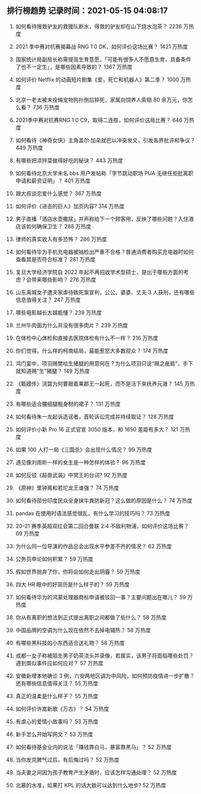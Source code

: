 
## 排行榜趋势 记录时间：2021-05-15 04:08:17
  
  1. 如何看待搜救驴友的救援队断水，得救的驴友却在山下烧水泡茶？ 2236 万热度
    
  2. 2021 季中赛对抗赛揭幕战 RNG 1:0 DK，如何评价这场比赛？ 1421 万热度
    
  3. 国家统计局副局长称需提高生育意愿，「可能有很多人不愿意生育，具备条件了也不一定生」，是哪些因素导致的？ 1367 万热度
    
  4. 如何评价 Netflix 的动画短片剧集《爱，死亡和机器人》第二季？ 1000 万热度
    
  5. 北京一老太被未拴绳宠物狗扑倒后猝死，家属向饲养人索赔 80 余万元，你怎么看？ 736 万热度
    
  6. 2021季中赛对抗赛RNG 1:0 C9，取得二连胜，如何评价这局比赛？ 646 万热度
    
  7. 如何看待《神奇女侠》主角盖尔·加朵就巴以冲突发文，引发各界批评和争议？ 449 万热度
    
  8. 有哪些把凉拌菜做得好吃的秘诀？ 443 万热度
    
  9. 如何看待北京大学未名 bbs 用户发帖称「字节跳动职场 PUA 无继任拒批离职申请和薪资证明」？ 401 万热度
    
  10. 跟大叔谈恋爱什么感觉？ 367 万热度
    
  11. 如何评价《进击的巨人》加页内容? 314 万热度
    
  12. 男子直播「酒店水壶撒尿」并声称给下一个顾客用，反映了哪些问题？入住酒店该如何确保卫生？ 288 万热度
    
  13. 律师的真实收入有多恐怖？ 286 万热度
    
  14. 如何看待华为手机充电器被抽检出严重不合格？普通消费者购买充电器时如何查看其是否符合标准？ 281 万热度
    
  15. 复旦大学经济学院自 2022 年起不再招收学术型硕士，是出于哪些方面的考虑？会带来哪些影响？ 276 万热度
    
  16. 山东禹城女子遭夫家虐待致死案宣判，公公、婆婆、丈夫 3 人获刑，还有哪些信息值得关注？ 247 万热度
    
  17. 哪些电影越长大越能懂？ 239 万热度
    
  18. 兰州牛肉面为什么并没有很多肉片？ 239 万热度
    
  19. 在体检中心体检和直接去医院体检有什么不一样？ 216 万热度
    
  20. 你们觉得，什么样的柯南结局，最能惹怒大多数观众？ 174 万热度
    
  21. 鸿门宴中，项羽赐樊哙生猪腿的用意何在？为什么项羽只说“赐之彘肩”，手下就知道赐“生”猪腿？ 149 万热度
    
  22. 《甄嬛传》浣碧为何要跟着果郡王一起死，而不是活下来抚养元澈？ 145 万热度
    
  23. 有哪些适合腰细腿粗身材的裙子？ 131 万热度
    
  24. 如何看待朱一龙起诉造谣者，首轮诉讼完成并持续取证？ 128 万热度
    
  25. 如何评价小新 Pro 16 正式官宣 3050 版本，和 1650 差距有多大？ 121 万热度
    
  26. 如果 100 人打一局《三国杀》会出现什么情况？ 99 万热度
    
  27. 遇见像刘雨昕一样的女生是一种怎样的体验？ 96 万热度
    
  28. 如何反驳《超兽武装》中冥王的台词? 92 万热度
    
  29. 《原神》里钟离和若坨龙王谁强？ 74 万热度
    
  30. 如何看待部分印度民众全身抹牛粪防新冠？这么做的原因是什么？ 74 万热度
    
  31. pandas 在使用时语法感觉很乱，有什么学习的技巧吗？ 73 万热度
    
  32. 20-21 赛季英超双红会第二回合曼联 2:4 不敌利物浦，如何评价这场比赛？ 69 万热度
    
  33. 为什么同一位导演的作品总会出现水平参差不齐的情况？ 62 万热度
    
  34. 公务员申论如何积累？ 59 万热度
    
  35. 假如世界抛弃了你，你将会如何走出阴霾？ 59 万热度
    
  36. 四大 HR 眼中的好简历是什么样子的？ 59 万热度
    
  37. 如何看待华为的鸿蒙处理器商标申请被驳回一事？主要问题出在哪儿？ 59 万热度
    
  38. 你从有离职的想法到正式提出离职之间都做了些什么？ 58 万热度
    
  39. 中国品牌的空调为什么现在依然不去掉电辅热？ 58 万热度
    
  40. 有哪些黑科技的小东西适合送礼物？ 58 万热度
    
  41. 成都一女子称被陌生男子奶茶浇头并录像，若属实，该男子将面临哪些处罚？遇到类似事件应如何应对？ 57 万热度
    
  42. 安徽新增本地确诊 3 例，六安两地区调为中风险，如何预防疫情进一步扩散？还有哪些信息值得关注？ 55 万热度
    
  43. 真正的温柔是什么样子？ 55 万热度
    
  44. 如何评价许嵩新歌《万古》？ 54 万热度
    
  45. 有虐心的爱情小故事吗？ 53 万热度
    
  46. 新手怎么开始写网文？ 53 万热度
    
  47. 如何看待基金业内的说法「赚钱靠白马，暴富靠黑马」？ 52 万热度
    
  48. 当你发完脾气过后，有后悔过吗？ 52 万热度
    
  49. 当夫妻之间因为孩子教育产生矛盾时，应该怎样沟通处理？ 52 万热度
    
  50. 北慕的水准，如果打 KPL 的话大致可以达到什么地步? 52 万热度
    